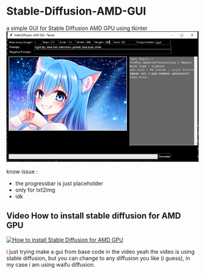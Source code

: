 # Stable-Diffusion-AMD-GUI
a simple GUI for Stable Diffusion AMD GPU using tkinter
![Screenshot](/image.png)

know issue :
- the progressbar is just placeholder
- only for txt2img
- idk

## Video How to install stable diffusion for AMD GPU
[![How to install Stable Diffusion for AMD GPU](http://img.youtube.com/vi/yBQvm0jusQc/0.jpg)](http://www.youtube.com/watch?v=yBQvm0jusQc "Stable Diffusion img2img & txt2img Using AMD on Windows")

i just trying make a gui from base code in the video
yeah the video is using stable diffusion, but you can change to any diffusion you like (i guess), in my case i am using waifu diffusion.
